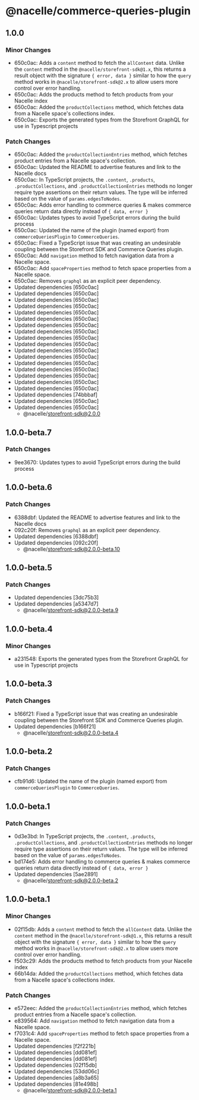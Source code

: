 # @nacelle/commerce-queries-plugin

## 1.0.0

### Minor Changes

- 650c0ac: Adds a `content` method to fetch the `allContent` data. Unlike the `content` method in the `@nacelle/storefront-sdk@1.x`, this returns a result object with the signature `{ error, data }` similar to how the `query` method works in `@nacelle/storefront-sdk@2.x` to allow users more control over error handling.
- 650c0ac: Adds the products method to fetch products from your Nacelle index
- 650c0ac: Added the `productCollections` method, which fetches data from a Nacelle space's collections index.
- 650c0ac: Exports the generated types from the Storefront GraphQL for use in Typescript projects

### Patch Changes

- 650c0ac: Added the `productCollectionEntries` method, which fetches product entries from a Nacelle space's collection.
- 650c0ac: Updated the README to advertise features and link to the Nacelle docs
- 650c0ac: In TypeScript projects, the `.content`, `.products`, `.productCollections`, and `.productCollectionEntries` methods no longer require type assertions on their return values. The type will be inferred based on the value of `params.edgesToNodes`.
- 650c0ac: Adds error handling to commerce queries & makes commerce queries return data directly instead of `{ data, error }`
- 650c0ac: Updates types to avoid TypeScript errors during the build process
- 650c0ac: Updated the name of the plugin (named export) from `commerceQueriesPlugin` to `CommerceQueries`.
- 650c0ac: Fixed a TypeScript issue that was creating an undesirable coupling between the Storefront SDK and Commerce Queries plugin.
- 650c0ac: Add `navigation` method to fetch navigation data from a Nacelle space.
- 650c0ac: Add `spaceProperties` method to fetch space properties from a Nacelle space.
- 650c0ac: Removes `graphql` as an explicit peer dependency.
- Updated dependencies [650c0ac]
- Updated dependencies [650c0ac]
- Updated dependencies [650c0ac]
- Updated dependencies [650c0ac]
- Updated dependencies [650c0ac]
- Updated dependencies [650c0ac]
- Updated dependencies [650c0ac]
- Updated dependencies [650c0ac]
- Updated dependencies [650c0ac]
- Updated dependencies [650c0ac]
- Updated dependencies [650c0ac]
- Updated dependencies [650c0ac]
- Updated dependencies [650c0ac]
- Updated dependencies [650c0ac]
- Updated dependencies [650c0ac]
- Updated dependencies [650c0ac]
- Updated dependencies [650c0ac]
- Updated dependencies [74bbbaf]
- Updated dependencies [650c0ac]
- Updated dependencies [650c0ac]
  - @nacelle/storefront-sdk@2.0.0

## 1.0.0-beta.7

### Patch Changes

- 9ee3670: Updates types to avoid TypeScript errors during the build process

## 1.0.0-beta.6

### Patch Changes

- 6388dbf: Updated the README to advertise features and link to the Nacelle docs
- 092c20f: Removes `graphql` as an explicit peer dependency.
- Updated dependencies [6388dbf]
- Updated dependencies [092c20f]
  - @nacelle/storefront-sdk@2.0.0-beta.10

## 1.0.0-beta.5

### Patch Changes

- Updated dependencies [3dc75b3]
- Updated dependencies [a5347d7]
  - @nacelle/storefront-sdk@2.0.0-beta.9

## 1.0.0-beta.4

### Minor Changes

- a231548: Exports the generated types from the Storefront GraphQL for use in Typescript projects

## 1.0.0-beta.3

### Patch Changes

- b166f21: Fixed a TypeScript issue that was creating an undesirable coupling between the Storefront SDK and Commerce Queries plugin.
- Updated dependencies [b166f21]
  - @nacelle/storefront-sdk@2.0.0-beta.4

## 1.0.0-beta.2

### Patch Changes

- cfb91d6: Updated the name of the plugin (named export) from `commerceQueriesPlugin` to `CommerceQueries`.

## 1.0.0-beta.1

### Patch Changes

- 0d3e3bd: In TypeScript projects, the `.content`, `.products`, `.productCollections`, and `.productCollectionEntries` methods no longer require type assertions on their return values. The type will be inferred based on the value of `params.edgesToNodes`.
- bd174e5: Adds error handling to commerce queries & makes commerce queries return data directly instead of `{ data, error }`
- Updated dependencies [5ae2891]
  - @nacelle/storefront-sdk@2.0.0-beta.2

## 1.0.0-beta.1

### Minor Changes

- 02f15db: Adds a `content` method to fetch the `allContent` data. Unlike the `content` method in the `@nacelle/storefront-sdk@1.x`, this returns a result object with the signature `{ error, data }` similar to how the `query` method works in `@nacelle/storefront-sdk@2.x` to allow users more control over error handling.
- f503c29: Adds the products method to fetch products from your Nacelle index
- 66b14da: Added the `productCollections` method, which fetches data from a Nacelle space's collections index.

### Patch Changes

- e572eec: Added the `productCollectionEntries` method, which fetches product entries from a Nacelle space's collection.
- e839564: Add `navigation` method to fetch navigation data from a Nacelle space.
- f7031c4: Add `spaceProperties` method to fetch space properties from a Nacelle space.
- Updated dependencies [f2f221b]
- Updated dependencies [dd081ef]
- Updated dependencies [dd081ef]
- Updated dependencies [02f15db]
- Updated dependencies [53dd06c]
- Updated dependencies [a8b3a65]
- Updated dependencies [81e498b]
  - @nacelle/storefront-sdk@2.0.0-beta.1
